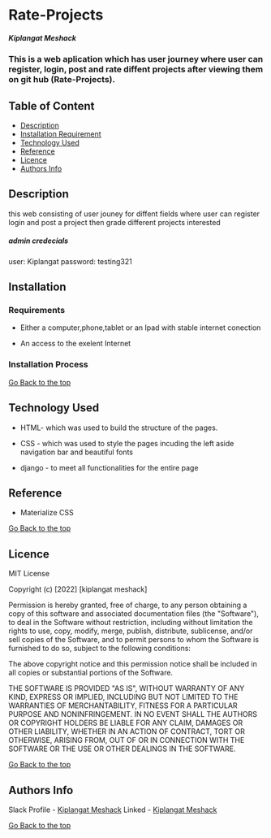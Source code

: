 # Rate-Projects

##### Kiplangat Meshack

### This is a web aplication which has user journey where user can register, login, post and rate  diffent projects after viewing them on git hub (Rate-Projects).

## Table of Content

- [Description](#description)
- [Installation Requirement](#Installation)
- [Technology Used](#technology-used)
- [Reference](#reference)
- [Licence](#licence)
- [Authors Info](#author-Info)

## Description
 
<p>this web consisting of user jouney for diffent fields where user can register login and post a project then grade different projects interested 
   <h5>admin credecials</h5>
   user: Kiplangat
   password: testing321

</p>

## Installation

### Requirements

- Either a computer,phone,tablet or an Ipad with stable internet conection

- An access to the exelent Internet

### Installation Process

[Go Back to the top](#Rate-Projects )

## Technology Used

- HTML- which was used to build the structure of the pages.

- CSS - which was used to style the pages incuding the left aside navigation bar and beautiful fonts

- django - to meet all functionalities for the entire page

## Reference

- Materialize CSS

[Go Back to the top](#Rate-Projects )

## Licence

MIT License

Copyright (c) [2022] [kiplangat meshack]

Permission is hereby granted, free of charge, to any person obtaining a copy
of this software and associated documentation files (the "Software"), to deal
in the Software without restriction, including without limitation the rights
to use, copy, modify, merge, publish, distribute, sublicense, and/or sell
copies of the Software, and to permit persons to whom the Software is
furnished to do so, subject to the following conditions:

The above copyright notice and this permission notice shall be included in all
copies or substantial portions of the Software.

THE SOFTWARE IS PROVIDED "AS IS", WITHOUT WARRANTY OF ANY KIND, EXPRESS OR
IMPLIED, INCLUDING BUT NOT LIMITED TO THE WARRANTIES OF MERCHANTABILITY,
FITNESS FOR A PARTICULAR PURPOSE AND NONINFRINGEMENT. IN NO EVENT SHALL THE
AUTHORS OR COPYRIGHT HOLDERS BE LIABLE FOR ANY CLAIM, DAMAGES OR OTHER
LIABILITY, WHETHER IN AN ACTION OF CONTRACT, TORT OR OTHERWISE, ARISING FROM,
OUT OF OR IN CONNECTION WITH THE SOFTWARE OR THE USE OR OTHER DEALINGS IN THE
SOFTWARE.

[Go Back to the top](#Rate-Projects)

## Authors Info

Slack Profile - [Kiplangat Meshack](https://moringaclassroom.slack.com/team/U02TWD73YSE)
Linked - [Kiplangat Meshack](https://www.linkedin.com/in/kiplangat-meshack-411598216/)

[Go Back to the top](#Rate-Projects)